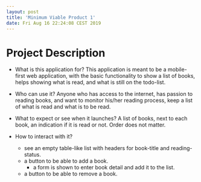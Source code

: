 ```yaml
---
layout: post
title: 'Minimum Viable Product 1'
date: Fri Aug 16 22:24:08 CEST 2019
---
```


# Project Description

- What is this application for?
  This application is meant to be a mobile-first web application, with the basic functionality
  to show a list of books, helps showing what is read, and what is still on the todo-list.

- Who can use it?
  Anyone who has access to the internet, has passion to reading books, and want to monitor his/her reading process, keep a list of what is read and what is to be read.

- What to expect or see when it launches?
  A list of books, next to each book, an indication if it is read or not. Order does not matter.

- How to interact with it?

  - see an empty table-like list with headers for book-title and reading-status.
  - a button to be able to add a book.
    - a form is shown to enter book detail and add it to the list.
  - a button to be able to remove a book.

